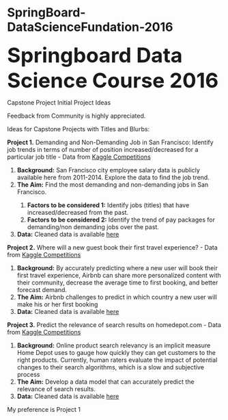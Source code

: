 # SpringBoard-DataScienceFundation-2016

<b><font size="11">Springboard Data Science Course 2016</font></b>

Capstone Project
Initial Project Ideas

Feedback from Community is highly appreciated.

Ideas for Capstone Projects with Titles and Blurbs:

<b>Project 1.</b>  Demanding and Non-Demanding Job in San Francisco: Identify job trends in terms of number of position increased/decreased for a particular job title - Data from <a href = "https://www.kaggle.com/kaggle/sf-salaries">Kaggle Competitions</a>

<ol><li><b>Background:</b> San Francisco city employee salary data is publicly available here from 2011-2014. Explore the data to find the job trend. </li>
<li><b>The Aim:</b> Find the most demanding and non-demanding jobs in San Francisco.</li>
	<ol><li><b>Factors to be considered 1:</b> Identify jobs (titles) that have increased/decreased from the past.</li>
	<li><b>Factors to be considered 2:</b> Identify the trend of pay packages for demanding/non demanding jobs over the past.</li></ol>
<li><b>Data:</b> Cleaned data is available <a href = "http://transparentcalifornia.com/salaries/2014/state-of-california/">here</a></li></ol>


<b>Project 2.</b>  Where will a new guest book their first travel experience?  - Data from <a href = "https://www.kaggle.com/c/airbnb-recruiting-new-user-bookings/data">Kaggle Competitions</a>

<ol><li><b>Background:</b> By accurately predicting where a new user will book their first travel experience, Airbnb can share more personalized content with their community, decrease the average time to first booking, and better forecast demand. </li>
<li><b>The Aim:</b> Airbnb challenges to predict in which country a new user will make his or her first booking
<li><b>Data:</b> Cleaned data is available <a href = "https://www.kaggle.com/c/airbnb-recruiting-new-user-bookings/data/">here</a></li></ol>


<b>Project 3.</b> Predict the relevance of search results on homedepot.com   - Data from <a href = "https://www.kaggle.com/c/airbnb-recruiting-new-user-bookings/data">Kaggle Competitions</a>

<ol><li><b>Background:</b> Online product search relevancy is an implicit measure Home Depot uses to gauge how quickly they can get customers to the right products. Currently, human raters evaluate the impact of potential changes to their search algorithms, which is a slow and subjective process </li>
<li><b>The Aim:</b> Develop a data model that can accurately predict the relevance of search results.
<li><b>Data:</b> Cleaned data is available <a href = "https://www.kaggle.com/c/home-depot-product-search-relevance/data">here</a></li></ol>

My preference is Project 1 
